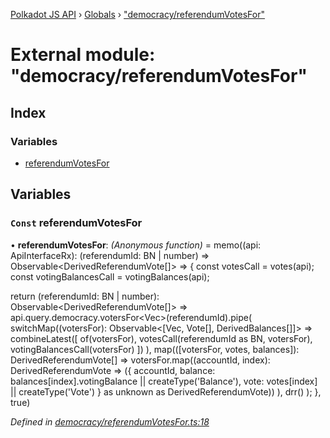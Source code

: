 [Polkadot JS API](../README.md) › [Globals](../globals.md) › ["democracy/referendumVotesFor"](_democracy_referendumvotesfor_.md)

# External module: "democracy/referendumVotesFor"

## Index

### Variables

* [referendumVotesFor](_democracy_referendumvotesfor_.md#const-referendumvotesfor)

## Variables

### `Const` referendumVotesFor

• **referendumVotesFor**: *(Anonymous function)* =  memo((api: ApiInterfaceRx): (referendumId: BN | number) => Observable<DerivedReferendumVote[]> => {
  const votesCall = votes(api);
  const votingBalancesCall = votingBalances(api);

  return (referendumId: BN | number): Observable<DerivedReferendumVote[]> =>
    api.query.democracy.votersFor<Vec<AccountId>>(referendumId).pipe(
      switchMap((votersFor): Observable<[Vec<AccountId>, Vote[], DerivedBalances[]]> =>
        combineLatest([
          of(votersFor),
          votesCall(referendumId as BN, votersFor),
          votingBalancesCall(votersFor)
        ])
      ),
      map(([votersFor, votes, balances]): DerivedReferendumVote[] =>
        votersFor.map((accountId, index): DerivedReferendumVote => ({
          accountId,
          balance: balances[index].votingBalance || createType('Balance'),
          vote: votes[index] || createType('Vote')
        } as unknown as DerivedReferendumVote))
      ),
      drr()
    );
}, true)

*Defined in [democracy/referendumVotesFor.ts:18](https://github.com/polkadot-js/api/blob/2371d6a29c/packages/api-derive/src/democracy/referendumVotesFor.ts#L18)*
